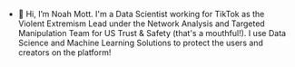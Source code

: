 - 👋 Hi, I’m Noah Mott.
I'm a Data Scientist working for TikTok as the Violent Extremism Lead under the Network Analysis and Targeted Manipulation Team for US Trust & Safety (that's a mouthful!). I use Data Science and Machine Learning Solutions to protect the users and creators on the platform!

